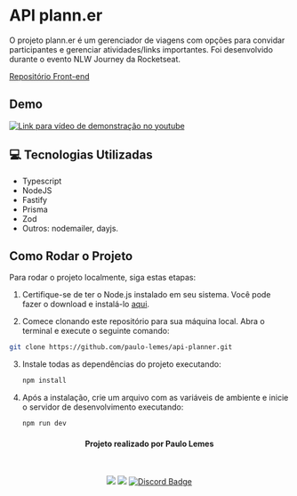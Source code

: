 # API plann.er

O projeto plann.er é um gerenciador de viagens com opções para convidar participantes e gerenciar atividades/links importantes. Foi desenvolvido durante o evento NLW Journey da Rocketseat.

[Repositório Front-end](https://github.com/paulo-lemes/projeto-planner)

## Demo
[![Link para vídeo de demonstração no youtube](https://img.youtube.com/vi/tF0_5e9odqA/0.jpg)](https://www.youtube.com/watch?v=tF0_5e9odqA)

## 💻 Tecnologias Utilizadas

- Typescript
- NodeJS
- Fastify
- Prisma
- Zod
- Outros: nodemailer, dayjs.

## Como Rodar o Projeto

Para rodar o projeto localmente, siga estas etapas:

1. Certifique-se de ter o Node.js instalado em seu sistema. Você pode fazer o download e instalá-lo [aqui](https://nodejs.org/).

2. Comece clonando este repositório para sua máquina local. Abra o terminal e execute o seguinte comando:

```bash
git clone https://github.com/paulo-lemes/api-planner.git
```

3. Instale todas as dependências do projeto executando:

   ```bash
   npm install
   ```

4. Após a instalação, crie um arquivo com as variáveis de ambiente e inicie o servidor de desenvolvimento executando:

   ```bash
   npm run dev
   ```

<div id="header" align="center">
 
 
#### Projeto realizado por Paulo Lemes
<br/>
 
  <a href="https://www.linkedin.com/in/-paulolemes/"><img src="https://img.shields.io/badge/-LinkedIn-%230077B5?style=for-the-badge&logo=linkedin&logoColor=white"></a> 
  <a href = "mailto:paulo-lemes@live.com"><img src="https://img.shields.io/badge/-Email-%23333?style=for-the-badge&logo=gmail&logoColor=white"></a>
   <a href="https://discordapp.com/users/430034249656172555">
  <img src="https://img.shields.io/badge/Discord-7289DA?style=for-the-badge&logo=discord&logoColor=white" alt="Discord Badge" width="">
</a>

</div>